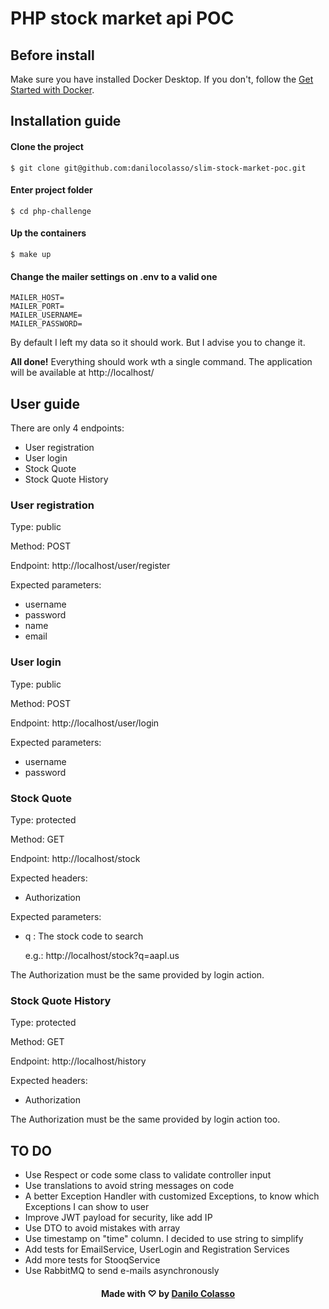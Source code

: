 PHP stock market api POC
===================

## Before install
Make sure you have installed Docker Desktop. If you don't, follow the <a href="https://www.docker.com/get-started" target="_blank">Get Started with Docker</a>.


## Installation guide

#### Clone the project
    $ git clone git@github.com:danilocolasso/slim-stock-market-poc.git

#### Enter project folder
    
    $ cd php-challenge

#### Up the containers
    $ make up

#### Change the mailer settings on .env to a valid one
    MAILER_HOST=
    MAILER_PORT=
    MAILER_USERNAME=
    MAILER_PASSWORD=

By default I left my data so it should work. But I advise you to change it.

**All done!** Everything should work wth a single command. The application will be available at
http://localhost/

## User guide
There are only 4 endpoints:
- User registration
- User login
- Stock Quote
- Stock Quote History

### User registration
Type: public

Method: POST

Endpoint: http://localhost/user/register

Expected parameters:
- username
- password
- name
- email

### User login
Type: public

Method: POST

Endpoint: http://localhost/user/login

Expected parameters:
- username
- password


### Stock Quote
Type: protected

Method: GET

Endpoint: http://localhost/stock

Expected headers:
- Authorization

Expected parameters:
- q : The stock code to search

  e.g.: http://localhost/stock?q=aapl.us

The Authorization must be the same provided by login action.

### Stock Quote History
Type: protected

Method: GET

Endpoint: http://localhost/history

Expected headers:
- Authorization

The Authorization must be the same provided by login action too.


## TO DO
- Use Respect or code some class to validate controller input
- Use translations to avoid string messages on code
- A better Exception Handler with customized Exceptions, to know which Exceptions I can show to user
- Improve JWT payload for security, like add IP
- Use DTO to avoid mistakes with array
- Use timestamp on "time" column. I decided to use string to simplify
- Add tests for EmailService, UserLogin and Registration Services
- Add more tests for StooqService
- Use RabbitMQ to send e-mails asynchronously


<h4 align="center">
    Made with ♡ by <a href="https://www.linkedin.com/in/danilocolasso/" target="_blank">Danilo Colasso</a>
</h4>